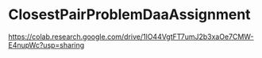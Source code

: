 # ClosestPairProblemDaaAssignment

https://colab.research.google.com/drive/1lO44VgtFT7umJ2b3xaOe7CMW-E4nupWc?usp=sharing
